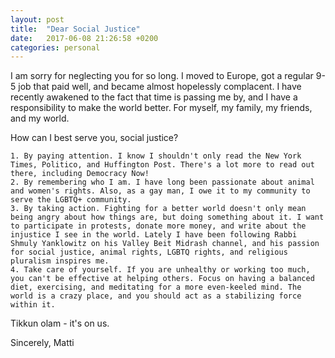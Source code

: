 ```yaml
---
layout: post
title:  "Dear Social Justice"
date:   2017-06-08 21:26:58 +0200
categories: personal
---
```

<!-- 
![Writing](/assets/images/writing.jpg){: .after-title }
<br/><br/> -->

I am sorry for neglecting you for so long. I moved to Europe, got a regular 9-5 job that paid well, and became almost hopelessly complacent. I have recently awakened to the fact that time is passing me by, and I have a responsibility to make the world better. For myself, my family, my friends, and my world. 

How can I best serve you, social justice?

 	1. By paying attention. I know I shouldn't only read the New York Times, Politico, and Huffington Post. There's a lot more to read out there, including Democracy Now!  
 	2. By remembering who I am. I have long been passionate about animal and women's rights. Also, as a gay man, I owe it to my community to serve the LGBTQ+ community.  
 	3. By taking action. Fighting for a better world doesn't only mean being angry about how things are, but doing something about it. I want to participate in protests, donate more money, and write about the injustice I see in the world. Lately I have been following Rabbi Shmuly Yanklowitz on his Valley Beit Midrash channel, and his passion for social justice, animal rights, LGBTQ rights, and religious pluralism inspires me.  
 	4. Take care of yourself. If you are unhealthy or working too much, you can't be effective at helping others. Focus on having a balanced diet, exercising, and meditating for a more even-keeled mind. The world is a crazy place, and you should act as a stabilizing force within it.

Tikkun olam - it's on us.

Sincerely,
Matti